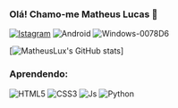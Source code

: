 

### Olá! Chamo-me Matheus Lucas 🌟

[![Istagram](https://img.shields.io/badge/Instagram-E4405F?style=for-the-badge&logo=instagram&logoColor=white)](https://www.instagram.com/mattheus037/)
![Android](https://img.shields.io/badge/Android-3DDC84?style=for-the-badge&logo=android&logoColor=white) 
![Windows-0078D6](https://img.shields.io/badge/Windows-0078D6?style=for-the-badge&logo=windows&logoColor=white)

[![MatheusLux's GitHub stats](https://github-readme-stats.vercel.app/api?username=MatheusLux&show_icons=true&theme=radical&locale=pt-br)]

### Aprendendo:

![HTML5](https://img.shields.io/badge/HTML5-E34F26?style=for-the-badge&logo=html5&logoColor=white)
![CSS3](https://img.shields.io/badge/CSS3-1572B6?style=for-the-badge&logo=css3&logoColor=white)
![Js](https://img.shields.io/badge/JavaScript-F7DF1E?style=for-the-badge&logo=javascript&logoColor=black)
![Python](https://img.shields.io/badge/Python-14354C?style=for-the-badge&logo=python&logoColor=white)
 


